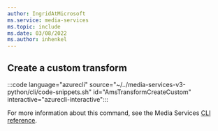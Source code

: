 ```yaml
---
author: IngridAtMicrosoft
ms.service: media-services 
ms.topic: include
ms.date: 03/08/2022
ms.author: inhenkel
---
```


<!--Create a custom transform-->

## Create a custom transform

:::code language="azurecli" source="~/../media-services-v3-python/cli/code-snippets.sh" id="AmsTransformCreateCustom" interactive="azurecli-interactive":::

For more information about this command, see the Media Services [CLI reference](/cli/azure/ams/transform?view=azure-cli-latest#az-ams-transform-create).
